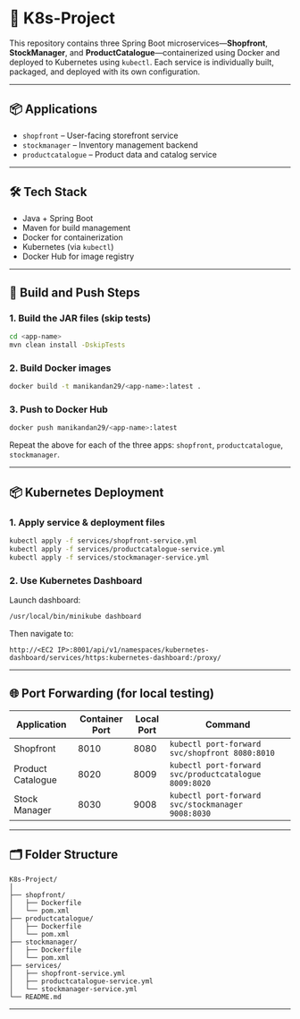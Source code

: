 # 🧱 K8s-Project

This repository contains three Spring Boot microservices—**Shopfront**, **StockManager**, and **ProductCatalogue**—containerized using Docker and deployed to Kubernetes using `kubectl`. Each service is individually built, packaged, and deployed with its own configuration.

---

## 📦 Applications

- `shopfront` – User-facing storefront service
- `stockmanager` – Inventory management backend
- `productcatalogue` – Product data and catalog service

---

## 🛠️ Tech Stack

- Java + Spring Boot  
- Maven for build management  
- Docker for containerization  
- Kubernetes (via `kubectl`)  
- Docker Hub for image registry  

---

## 🚀 Build and Push Steps

### 1. Build the JAR files (skip tests)

```bash
cd <app-name>
mvn clean install -DskipTests
```

### 2. Build Docker images

```bash
docker build -t manikandan29/<app-name>:latest .
```

### 3. Push to Docker Hub

```bash
docker push manikandan29/<app-name>:latest
```

Repeat the above for each of the three apps: `shopfront`, `productcatalogue`, `stockmanager`.

---

## 📦 Kubernetes Deployment

### 1. Apply service & deployment files

```bash
kubectl apply -f services/shopfront-service.yml
kubectl apply -f services/productcatalogue-service.yml
kubectl apply -f services/stockmanager-service.yml
```

### 2. Use Kubernetes Dashboard

Launch dashboard:

```bash
/usr/local/bin/minikube dashboard
```

Then navigate to:

```
http://<EC2 IP>:8001/api/v1/namespaces/kubernetes-dashboard/services/https:kubernetes-dashboard:/proxy/
```

---

## 🌐 Port Forwarding (for local testing)

| Application        | Container Port | Local Port | Command                            |
|--------------------|----------------|------------|-------------------------------------|
| Shopfront          | 8010           | 8080       | `kubectl port-forward svc/shopfront 8080:8010` |
| Product Catalogue  | 8020           | 8009       | `kubectl port-forward svc/productcatalogue 8009:8020` |
| Stock Manager      | 8030           | 9008       | `kubectl port-forward svc/stockmanager 9008:8030` |

---

## 🗂️ Folder Structure

```
K8s-Project/
│
├── shopfront/
│   ├── Dockerfile
│   └── pom.xml
├── productcatalogue/
│   ├── Dockerfile
│   └── pom.xml
├── stockmanager/
│   ├── Dockerfile
│   └── pom.xml
├── services/
│   ├── shopfront-service.yml
│   ├── productcatalogue-service.yml
│   └── stockmanager-service.yml
└── README.md
```

---
